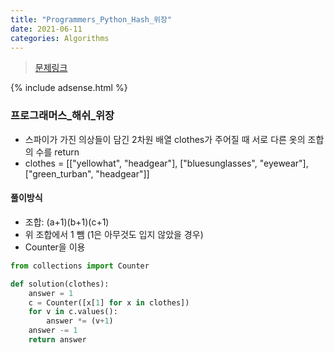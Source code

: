 ```yaml
---
title: "Programmers_Python_Hash_위장"
date: 2021-06-11
categories: Algorithms
---
```

> [문제링크](https://programmers.co.kr/learn/courses/30/parts/12077)


{% include adsense.html %}


### 프로그래머스_해쉬_위장

- 스파이가 가진 의상들이 담긴 2차원 배열 clothes가 주어질 때 서로 다른 옷의 조합의 수를 return
- clothes = [["yellowhat", "headgear"], ["bluesunglasses", "eyewear"], ["green_turban", "headgear"]]

#### 풀이방식
- 조합: (a+1)(b+1)(c+1)
- 위 조합에서 1 뺌 (1은 아무것도 입지 않았을 경우)
- Counter을 이용

```python
from collections import Counter

def solution(clothes):
    answer = 1
    c = Counter([x[1] for x in clothes])
    for v in c.values():
        answer *= (v+1)
    answer -= 1
    return answer
```
